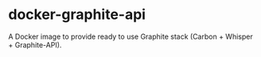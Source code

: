 # docker-graphite-api
 A Docker image to provide ready to use Graphite stack (Carbon + Whisper + Graphite-API). 
